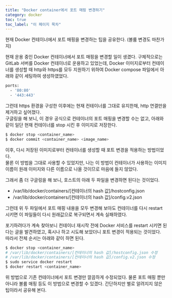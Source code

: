 ```yaml
---
title: "Docker container에서 포트 매핑 변경하기"
category: docker
toc: true
toc_label: "이 페이지 목차"
---
```


현재 Docker 컨테이너에서 포트 매핑을 변경하는 팁을 공유한다. (볼륨 변경도 마찬가지)

현재 운용 중인 Docker 컨테이너에서 포트 매핑을 변경할 일이 생겼다. 구체적으로는 GitLab 서버를 Docker 컨테이너로 운용하고 있었는데, 
Docker 이미지로부터 컨테이너를 생성할 때 http와 https를 모두 지원하기 위하여 Docker compose 파일에서 아래와 같이 세팅하여 생성하였었다.
```Dockerfile
ports:
  - '80:80'
  - '443:443'
```

그런데 https 환경을 구성한 이후에는 현재 컨테이너를 그대로 유지한채, http 연결만을 제거하고 싶어졌다.  
구글링을 해 보니, 이 경우 공식으로 컨테이너의 포트 매핑을 변경할 수는 없고, 아래와 같이 일단 현재 컨테이너를 stop 시킨 후 이미지로 저장한다.
```bash
$ docker stop <container_name>
$ docker commit <container_name> <image_name>
```
이후, 다시 저장된 이미지로부터 컨테이너를 생성할 때 포트 변경을 적용하는 방법이었다.  
물론 이 방법을 그대로 사용할 수 있었지만, 나는 이 방법이 컨테이너가 사용하는 이미지 이름이 원래 이미지와 다른 이름으로 나올 것이므로 마음에 들지 않았다.

그래서 좀 더 구글링을 해 보니, 호스트의 아래 두 파일을 변경하면 된다는 것이었다.
* /var/lib/docker/containers/[컨테이너의 hash 값]/hostconfig.json
* /var/lib/docker/containers/[컨테이너의 hash 값]/config.v2.json

그런데 위 두 파일에서 포트 매핑 내용을 모두 변경해 보아도 컨테이너를 다시 restart 시키면 이 파일들이 다시 원래값으로 복구되면서 계속 실패하였다.

포기하려다가 계속 찾아보니 컨테이너 재시작 전에 Docker 서비스를 restart 시키면 된다는 글을 발견하였고, 혹시나 하고 시도해 보았더니 포트 변경이 적용되는 것이었다.  
따라서 전체 순서는 아래와 같이 하면 된다.
```bash
$ docker stop <container_name>
# /var/lib/docker/containers/[컨테이너의 hash 값]/hostconfig.json 수정
# /var/lib/docker/containers/[컨테이너의 hash 값]/config.v2.json 수정
$ sudo service docker restart
$ docker restart <container_name>
```

위 방법으로 기존 컨테이너에서 포트 변경만 깔끔하게 수정되었다. 물론 포트 매핑 뿐만 아니라 볼륨 매핑 등도 이 방법으로 변경할 수 있겠다. 간단하지만 별로 알려지지 않은 팁이라서 공유해 본다.
